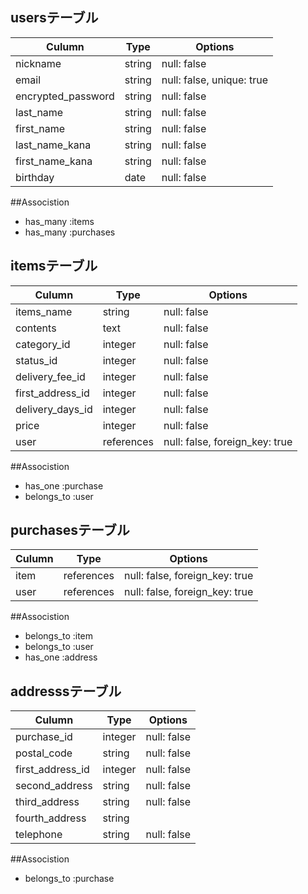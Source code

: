 ## usersテーブル 
| Culumn             | Type   | Options                   | 
| ------------------ | ------ | ------------------------- | 
| nickname           | string | null: false               | 
| email              | string | null: false, unique: true | 
| encrypted_password | string | null: false               |
| last_name          | string | null: false               |
| first_name         | string | null: false               |
| last_name_kana     | string | null: false               |
| first_name_kana    | string | null: false               |
| birthday           | date   | null: false               |

##Associstion
- has_many :items
- has_many :purchases

## itemsテーブル
| Culumn           | Type          | Options                        | 
| ---------------- | ------------- | ------------------------------ | 
| items_name       | string        | null: false                    | 
| contents         | text          | null: false                    |
| category_id      | integer       | null: false                    |
| status_id        | integer       | null: false                    |
| delivery_fee_id  | integer       | null: false                    |
| first_address_id | integer       | null: false                    |
| delivery_days_id | integer       | null: false                    |
| price            | integer       | null: false                    |
| user             | references    | null: false, foreign_key: true |

##Associstion
- has_one :purchase
- belongs_to :user

## purchasesテーブル
| Culumn    | Type       | Options                        | 
| --------- | ---------- | -------------------------------| 
| item      | references | null: false, foreign_key: true |
| user      | references | null: false, foreign_key: true |

##Associstion
- belongs_to :item
- belongs_to :user
- has_one :address

## addresssテーブル
| Culumn            | Type       | Options     | 
| ----------------- | ---------- | ----------- | 
| purchase_id       | integer    | null: false | 
| postal_code       | string     | null: false | 
| first_address_id  | integer    | null: false | 
| second_address    | string     | null: false | 
| third_address     | string     | null: false | 
| fourth_address    | string     |             | 
| telephone         | string     | null: false | 

##Associstion
- belongs_to :purchase

